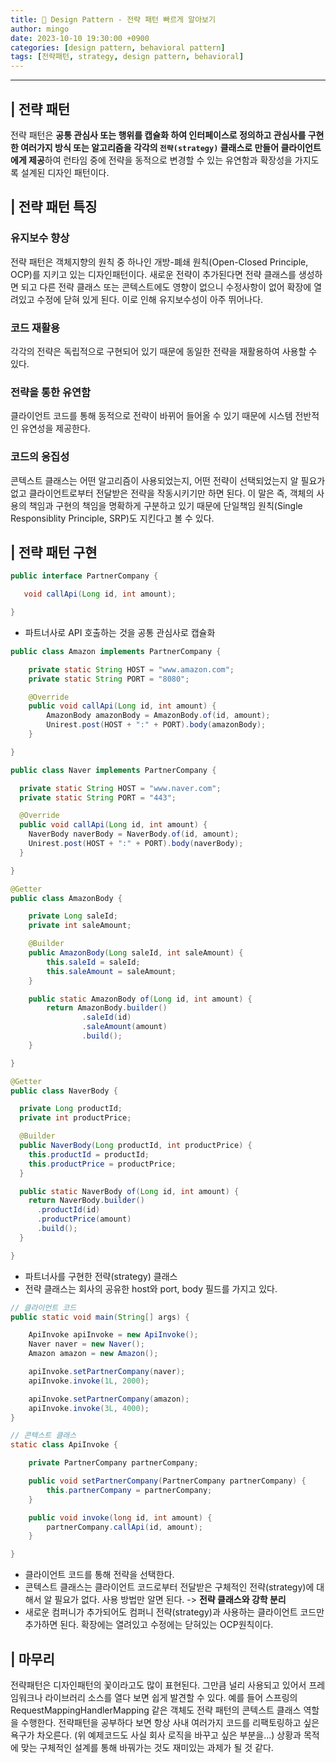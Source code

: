 ```yaml
---
title: 🎨 Design Pattern - 전략 패턴 빠르게 알아보기
author: mingo
date: 2023-10-10 19:30:00 +0900
categories: [design pattern, behavioral pattern]
tags: [전략패턴, strategy, design pattern, behavioral]
---
```


----

## | 전략 패턴
전략 패턴은 **공통 관심사 또는 행위를 캡슐화 하여 인터페이스로 정의하고 관심사를 구현한 여러가지 방식 또는 알고리즘을 
각각의 `전략(strategy)` 클래스로 만들어 클라이언트에게 제공**하여 런타임 중에 전략을 동적으로 변경할 수 있는 유연함과 확장성을 가지도록 설계된 디자인 패턴이다.  

## | 전략 패턴 특징

### 유지보수 향상
전략 패턴은 객체지향의 원칙 중 하나인 개방-폐쇄 원칙(Open-Closed Principle, OCP)를 지키고 있는 디자인패턴이다. 
새로운 전략이 추가된다면 전략 클래스를 생성하면 되고 다른 전략 클래스 또는 콘텍스트에도 영향이 없으니 수정사항이 없어 확장에 열려있고 수정에 닫혀 있게 된다. 
이로 인해 유지보수성이 아주 뛰어나다.

### 코드 재활용
각각의 전략은 독립적으로 구현되어 있기 때문에 동일한 전략을 재활용하여 사용할 수 있다.

### 전략을 통한 유연함
클라이언트 코드를 통해 동적으로 전략이 바뀌어 들어올 수 있기 때문에 시스템 전반적인 유연성을 제공한다.

### 코드의 응집성
콘텍스트 클래스는 어떤 알고리즘이 사용되었는지, 어떤 전략이 선택되었는지 알 필요가 없고 클라이언트로부터 전달받은 전략을 작동시키기만 하면 된다.
이 말은 즉, 객체의 사용의 책임과 구현의 책임을 명확하게 구분하고 있기 때문에 단일책임 원칙(Single Responsiblity Principle, SRP)도 지킨다고 볼 수 있다.

## | 전략 패턴 구현
```java
public interface PartnerCompany {

   void callApi(Long id, int amount);

}
```
 - 파트너사로 API 호출하는 것을 공통 관심사로 캡슐화

```java
public class Amazon implements PartnerCompany {

    private static String HOST = "www.amazon.com";
    private static String PORT = "8080";

    @Override
    public void callApi(Long id, int amount) {
        AmazonBody amazonBody = AmazonBody.of(id, amount);
        Unirest.post(HOST + ":" + PORT).body(amazonBody);
    }

}

public class Naver implements PartnerCompany {

  private static String HOST = "www.naver.com";
  private static String PORT = "443";

  @Override
  public void callApi(Long id, int amount) {
    NaverBody naverBody = NaverBody.of(id, amount);
    Unirest.post(HOST + ":" + PORT).body(naverBody);
  }

}
```

```java
@Getter
public class AmazonBody {

    private Long saleId;
    private int saleAmount;

    @Builder
    public AmazonBody(Long saleId, int saleAmount) {
        this.saleId = saleId;
        this.saleAmount = saleAmount;
    }

    public static AmazonBody of(Long id, int amount) {
        return AmazonBody.builder()
                .saleId(id)
                .saleAmount(amount)
                .build();
    }

}

@Getter
public class NaverBody {

  private Long productId;
  private int productPrice;

  @Builder
  public NaverBody(Long productId, int productPrice) {
    this.productId = productId;
    this.productPrice = productPrice;
  }

  public static NaverBody of(Long id, int amount) {
    return NaverBody.builder()
      .productId(id)
      .productPrice(amount)
      .build();
  }

}
```
 - 파트너사를 구현한 전략(strategy) 클래스
 - 전략 클래스는 회사의 공유한 host와 port, body 필드를 가지고 있다.

```java
// 클라이언트 코드
public static void main(String[] args) {

    ApiInvoke apiInvoke = new ApiInvoke();
    Naver naver = new Naver();
    Amazon amazon = new Amazon();

    apiInvoke.setPartnerCompany(naver);
    apiInvoke.invoke(1L, 2000);

    apiInvoke.setPartnerCompany(amazon);
    apiInvoke.invoke(3L, 4000);
}

// 콘텍스트 클래스
static class ApiInvoke {

    private PartnerCompany partnerCompany;

    public void setPartnerCompany(PartnerCompany partnerCompany) {
        this.partnerCompany = partnerCompany;
    }

    public void invoke(long id, int amount) {
        partnerCompany.callApi(id, amount);
    }

}
```
 - 클라이언트 코드를 통해 전략을 선택한다.
 - 콘텍스트 클래스는 클라이언트 코드로부터 전달받은 구체적인 전략(strategy)에 대해서 알 필요가 없다. 사용 방법만 알면 된다. -> **전략 클래스와 강학 분리**
 - 새로운 컴퍼니가 추가되어도 컴퍼니 전략(strategy)과 사용하는 클라이언트 코드만 추가하면 된다. 확장에는 열려있고 수정에는 닫혀있는 OCP원칙이다.

## | 마무리
전략패턴은 디자인패턴의 꽃이라고도 많이 표현된다. 그만큼 널리 사용되고 있어서 프레임워크나 라이브러리 소스를 열다 보면 쉽게 발견할 수 있다. 
예를 들어 스프링의 RequestMappingHandlerMapping 같은 객체도 전략 패턴의 콘텍스트 클래스 역할을 수행한다.
전략패턴을 공부하다 보면 항상 사내 여러가지 코드를 리팩토링하고 싶은 욕구가 차오른다. (위 예제코드도 사실 회사 로직을 바꾸고 싶은 부분을...) 
상황과 목적에 맞는 구체적인 설계를 통해 바꿔가는 것도 재미있는 과제가 될 것 같다.

